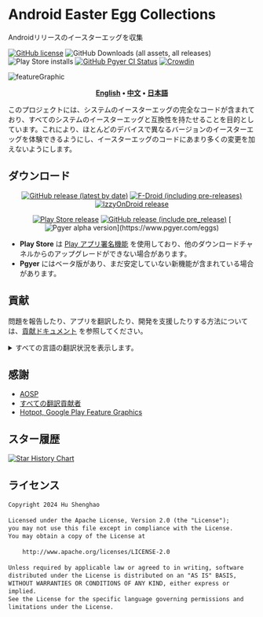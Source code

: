 # Android Easter Egg Collections

Androidリリースのイースターエッグを収集

[![GitHub license](https://img.shields.io/github/license/hushenghao/AndroidEasterEggs?logo=apache&label=License&style=flat)](https://github.com/hushenghao/AndroidEasterEggs/blob/master/LICENSE)
![GitHub Downloads (all assets, all releases)](https://img.shields.io/github/downloads/hushenghao/AndroidEasterEggs/total?logo=github&label=Downloads&style=flat)
![Play Store installs](https://img.shields.io/endpoint?url=https%3A%2F%2Fplay.cuzi.workers.dev%2Fplay%3Fi%3Dcom.dede.android_eggs%26l%3DInstalls%26m%3D%24shortinstalls&style=flat&logo=googleplay)
[![GitHub Pgyer CI Status](https://img.shields.io/github/actions/workflow/status/hushenghao/AndroidEasterEggs/pgyer.yml?logo=github&label=Pgyer%20CI&style=flat)](https://github.com/hushenghao/AndroidEasterEggs/actions/workflows/pgyer.yml)
[![Crowdin](https://img.shields.io/badge/dynamic/xml?url=https%3A%2F%2Fbadges.crowdin.net%2Feaster-eggs%2Flocalized.svg&query=%2F*%5Blocal-name()%3D'svg'%5D%2F*%5Blocal-name()%3D'g'%5D%2F*%5Blocal-name()%3D'text'%5D%5Blast()%5D&style=flat&logo=crowdin&label=Localized&labelColor=%23555&color=%234c1)](https://crowdin.com/project/easter-eggs)

![featureGraphic](fastlane/metadata/android/en-US/images/featureGraphic.png)

<div align="center">

**[English](./README.md) • [中文](./README_zh.md) • [日本語](./README_ja.md)**

</div>

このプロジェクトには、システムのイースターエッグの完全なコードが含まれており、すべてのシステムのイースターエッグと互換性を持たせることを目的としています。これにより、ほとんどのデバイスで異なるバージョンのイースターエッグを体験できるようにし、イースターエッグのコードにあまり多くの変更を加えないようにします。

## ダウンロード

<div align="center">

[![GitHub release (latest by date)](https://img.shields.io/github/v/release/hushenghao/AndroidEasterEggs?logo=github&label=GitHub&style=for-the-badge)](https://github.com/hushenghao/AndroidEasterEggs/releases/latest)
[![F-Droid (including pre-releases)](https://img.shields.io/f-droid/v/com.dede.android_eggs?logo=fdroid&style=for-the-badge)](https://f-droid.org/packages/com.dede.android_eggs)
[![IzzyOnDroid release](https://img.shields.io/endpoint?url=https%3A%2F%2Fapt.izzysoft.de%2Ffdroid%2Fapi%2Fv1%2Fshield%2Fcom.dede.android_eggs%3Fv%3D%24message&logo=data%3Aimage%2Fpng%3Bbase64%2CiVBORw0KGgoAAAANSUhEUgAAADAAAAAwCAMAAABg3Am1AAADAFBMVEUA0%2F%2F%2F%2FwAA0v8A0v8A0%2F%2F%2F%2FwD%2F%2FwAFz%2FQA0%2F8A0%2F8A0%2F8A0%2F8A0v%2F%2F%2FwAA0%2F8A0%2F8A0%2F8A0%2F8A0%2F%2F8%2FgEA0%2F8A0%2F8B0%2F4A0%2F8A0%2F8A0%2F%2Bj5QGAwwIA0%2F%2FC9yEA0%2F8A0%2F8A0%2F8A0%2F8A0%2F8A0%2F%2Bn4SAA0%2F8A0%2F8A0%2F%2Bo6gCw3lKt7QCv5SC%2B422b3wC19AC36zAA0%2F%2Bd1yMA0%2F8A0%2F%2BW2gEA0%2F%2Bw8ACz8gCKzgG7%2BQC%2B9CFLfwkA0%2F8A0%2F%2F%2F%2FwAA0%2F8A0%2F8A0%2F8A0%2F%2Bf2xym3iuHxCGq5BoA1P%2Bm2joI0vONyiCz3mLO7oYA0%2F8M1Piq3Ei78CbB8EPe8LLj9Ly751G77zWQ1AC96UYC0fi37CL%2F%2FwAA0%2F8A0%2F%2F%2F%2FwD%2F%2FwCp3jcA0%2F%2Bj3SGj2i%2FI72Sx4zHE8FLB8zak1kYeycDI6nRl3qEA0%2F7V7psA0v6WzTa95mGi2RvB5XkPy9zH5YJ3uwGV1yxVihRLiwdxtQ1ZkAf%2F%2FwD%2F%2FwD%2F%2FwD%2F%2FwD%2F%2FwCn5gf%2F%2FwD%2F%2FwD%2F%2FwD%2F%2FwD%2F%2FwAA0%2F%2Bh4A3R6p8A0%2F%2BX1w565OD6%2FARg237n9csz2vPz%2BgNt37V%2FvifO8HW68B%2FL6ZOCwxXY8KRQsWRzhExAtG%2FE612a1Rd%2FpTBpmR9qjysduKVhmxF9mTY51aUozK%2BCsDSA52T%2F%2FwD%2F%2FwAA0%2F%2F%2F%2FwD%2F%2FwBJ1JRRxFWjzlxDyXRc0pGT1wCG0CWB3VGUzSTh8h6c0TSr5CCJ5FFxvl6s4H3m8xML0%2FDA5CvK51EX1N%2BY2gSt4Dag3ChE3fax2ki68yO57NF10FRZnUPl88eJxhuCxgCz5EOLwEGf1DFutmahzGW98x0W1PGk3R154MHE6bOn69qv3gy92oG90o%2BHn07B7rhCmiyMwECv1nO%2B0pQfwrCo57xF2daXsVhKrEdenQAduaee1Bsjr42z5D9RoCXy%2BQNovXpy2Z5MtWDO%2FTiSukaF3UtE1K6j3B4YwLc5wXlzpyIK0u5zy3uJqg4pu5RTpkZmpVKyAP8A0wBHcExHcEyBUSeEAAABAHRSTlP%2F%2F%2F9F9wjAAxD7FCEGzBjd08QyEL39abMd6%2F%2F%2F8P%2FZWAnipIv%2FcC6B%2F%2F7%2F%2F%2F%2F%2F%2F%2F%2FL%2F1Dz%2F0D%2F%2F%2F%2F%2F%2F%2F86%2FvYnquY3%2Fv%2F%2F%2F5T%2F%2Fv%2F%2F%2F17%2F%2F%2F%2F%2F%2F%2F%2F%2F%2F%2F%2F%2F%2F%2F84S3QNB%2F8L%2F%2F%2F%2F%2F%2F%2F%2F%2F%2F%2F%2F%2F7r%2F%2F%2F%2F%2FNP%2F%2F%2F%2F9l%2F%2F%2F%2F%2FwPD4yis%2Fx7Ym2lWSP%2Bem%2F%2F%2F%2F0n%2F%2F%2F%2F%2F%2F%2F%2Fv%2F%2F%2F%2F%2F%2F%2F%2F%2F%2F%2F%2F%2F%2F%2F%2F%2F%2F%2F7%2F%2F7pdGN3Urr6%2F%2Bv%2F6aT%2F%2F%2F%2F%2B%2F%2FH%2Fo2P%2F1v%2B7r7jp4PM%2F3p4g%2F%2F%2F%2Fg%2F%2F%2FK%2F%2F%2F481LxO%2F%2F%2Fv%2F%2F%2F%2F9w%2F%2F%2F%2F8v%2F%2F%2F%2F%2F9%2Fp3J%2F%2F%2Fa%2BP9v%2F5KR%2F%2Bn%2F%2F%2F%2Bp%2Fxf%2F%2F8P%2F%2FwAAe7FyaAAABCZJREFUSMdj%2BE8iYKBUgwIHnwQ3N7cEHxcH%2B%2F%2F%2FVayoAE0Dh41qR7aBnCIQ8MsJKHH9%2F99czYYMWlA0cIkJGjMgAKfq%2F%2F9RNYzIgLcBWYOTiCgDMhDn%2BB9bh6LebiWyH6L5UZQzONoAHWSHoqEpDkkDsyKqelv1%2F%2F9rG1HUN9YihZK9AKp6BkG%2B%2F6xNqA5ajhSsCkrIipmYGGRa%2F%2F9vQXVQXSySBnkWJOUMfn5Myuz%2FG3hR1NdEIUUchwiy%2BbkTsg4dbW%2Ffu6W%2Fe1c3XMMy5JiOZkFxUFZo74mgKTqaKXu0%2B2HqVwkja3BH9kFu361JwcHTfPJD4mdfe8ULAdVRyGlJAcVFfg%2BCQOozZ4XrJ85%2BJgwBsVXIGriQw5Tp4ZScezd8JiWnBupru30qwJZa%2BZAjmWlC8fUZM4qB6kPnLNSPLMWqQQ5ZQ5aOzs1HmamBaQHzFs6y%2BqAmJCTE8f9%2FQgKSBg4DJPWc6zVDQkIC09JkZSPD38kukpExFpT4z67uYI%2FQwCOOCCK%2Fizvu5CWl6AcEWMnKWml7LWbKZfH9%2F99UkknQHhGsynDz%2B65eWXv3%2FJmJrq5eXienVlRUfH%2Fz8VvCf45soKQIH1yDEQsszrp6gwq9C73T87xcXadKl5TkFev4A%2F2tygmSBqYXqAYJmK%2BZuoJydDR1vP09DA0NOy2kpdML81%2BU%2FheCpH1JU3jig7lJ5nKOT4i%2Ft6ZHkqGzs4lJmIVHfrj%2BJR4HqLQSD0yDkCNEpGNn5ix9D03%2FeJdElTZdKV2TpNOhkwt8YUlNUgimgV0dLMBvf1gz1MolPd5FRcVNSkpDQ8owJeBCDyIhrIDnOD5QcuIU%2B3%2F2QKSs9laQ%2BnoNLS0zLWdtqyP7mBAFAw88TwsJgMuJYweBGjYngtWbmeuZOW%2BbvNQToUFOAlFqOBk4Ov3%2FL7Z60%2FaN0p1tUhpa5nqWlub7C3p2I9QzyAghlUvczOz%2F1fhzPT3XSIfpSmmYAdVbmm1gV0dSz8DSilpUQsqCddIWIA3meuZaJqdMJZEzl6gRqgZIWZAxUdoizERXN8yi5MltcZTChzMaRQM3JNUWHS8rL%2F%2ByaPGvMmvr5ywoGoxtkDWwQ%2BPb89ycBeWfGSJeL%2Fla%2BRS1eOPnRtbQKgMRjZg%2Bt8x6PkP273nWQAoFOPAgaeAThKXAmXMrK39Kmr5fsuBlBqoXfJGLe3VbmHjG9Mczi9T%2F%2F3h7vygXtcDlQtJg44iQiIjIBRbGPO7gghPJy0ZIxT2HOLIUgwxQzsgYrUR350HSIMaJLidhgKY%2Bmw%2BpflBDrX8E7OGBjPCAPc76gQFSTqAIiYrb%2F8dRP4CyosJ%2FrmwU5XIxHMilt4QBJwsSkBMClxOQULBlkRRwEONmR2kJcDGjADX2%2F%2BxO8r5iqjExqmLyrWpcPFRta1BfAwCtyN3XpuJ4RgAAAABJRU5ErkJggg%3D%3D&style=for-the-badge)](https://apt.izzysoft.de/fdroid/index/apk/com.dede.android_eggs)

[![Play Store release](https://img.shields.io/endpoint?url=https%3A%2F%2Fplay.cuzi.workers.dev%2Fplay%3Fi%3Dcom.dede.android_eggs%26l%3DPlay%2520Store%26m%3D%24version&style=for-the-badge&logo=googleplay)](https://play.google.com/store/apps/details?id=com.dede.android_eggs&utm_source=Github&pcampaignid=pcampaignidMKT-Other-global-all-co-prtnr-py-PartBadge-Mar2515-1)
[![GitHub release (include pre_release)](https://img.shields.io/github/v/release/hushenghao/AndroidEasterEggs?logo=github&label=Beta&include_prereleases&style=for-the-badge)](https://github.com/hushenghao/AndroidEasterEggs/releases)
[![Pgyer alpha version](https://img.shields.io/badge/dynamic/regex?url=https%3A%2F%2Fraw.githubusercontent.com%2Fhushenghao%2FAndroidEasterEggs%2Frefs%2Fheads%2Fmain%2Fapp%2Fbuild.gradle.kts&search=versionName%5Cs*%3D%5Cs*%5C%22(%5B%5Cd.%5D%2B)%5C%22&replace=V%241-alpha&style=for-the-badge&logo=data%3Aimage%2Fpng%3Bbase64%2CiVBORw0KGgoAAAANSUhEUgAAADAAAAAwCAMAAABg3Am1AAAAqFBMVEUAAAD%2F%2F%2F%2F%2F%2F%2F%2F%2F%2F%2F%2F%2F%2F%2F%2F%2F%2F%2F%2F%2F%2F%2F%2F%2F%2F%2F%2F%2F%2F%2F%2F%2F%2F%2F%2F%2F%2F%2F%2F%2F%2F%2F%2F%2F%2F%2F%2F%2F%2F%2F%2F%2F%2F%2F%2F%2F%2F%2F%2F%2F%2F%2F%2F%2F%2F%2F%2F%2F%2F%2F%2F%2F%2F%2F%2F%2F%2F%2F%2F%2F%2F%2F%2F%2F%2F%2F%2F%2F%2F%2F%2F%2F%2F%2F%2F%2F%2F%2F%2F%2F%2F%2F%2F%2F%2F%2F%2F%2F%2F%2F%2F%2F%2F%2F%2F%2F%2F%2F%2F%2F%2F%2F%2F%2F%2F%2F%2F%2F%2F%2F%2F%2F%2F%2F%2F%2F%2F%2F%2F%2F%2F%2F%2F%2F%2F%2F%2F%2F%2F%2F%2F%2F%2F%2F%2F%2F%2F%2F%2F%2F%2F%2F%2F%2F%2F%2F%2F%2F%2F%2F%2F%2F%2F%2F%2F%2F%2F%2F%2F%2F%2F%2F%2F%2F%2F%2F%2F%2F%2F%2F%2F%2F%2F%2F%2F%2F%2F%2F%2F%2F%2F%2F%2F%2F%2F%2F%2F%2F%2F%2F%2F%2F%2F%2F%2F%2F%2F%2F8j1z1tAAAAN3RSTlMABf36CfYWxNZADidJ7eBcGxGmfjTn3F9VPDAsI%2FHKmoUfz7GVjHNuT0Sqn5FlOL%2Fkuo%2Fid2i13BxKKgAAAt5JREFUSMe1Vol2okAQbJgZ7ltAVLw18b6SbP3%2Fn21DTPZtQLO%2BtynGcRirj%2BpmHtL%2FwfM8fICt0TMAj79pkvJ8nyt50AICT3zjDoPxG91HZ8nTIMcsIioyBdjs4A6khR67NnrEiBIgcO%2FRvZ0pEJgTh6gfFik5%2FmJRkGGnt4R0AaHA6Zdz8DLp9XmzN4M%2Bj26FyFhuhxyL6QKYsWfDgtKRtNJjinwoLGgHJXSdg42JVlC8eCkb9a03vOHWMzesXAfAk%2BWQBwx95FFbQwyKbS5UNH35MAhKcuZgTKiJ9cacr5nPsfLPCLFG0yS3Oi29WAkwukyXVw1KYFk7cAze1b4%2BEiaGYohZXN04s%2Fcqmf2QuXbK9IZg9wTBl99nlysjShSgkrjUR%2FsdLkRvK2n8bcDl9vkKpsT95WqmRdGvm8CBQjJGauR9PQKolHZ4tYRisxrcQQXRoxEwnDYOTaBOT%2BREK3WtokbxL%2B6ywmjqvuBkNxs90LxZEAiOpM6ddUmUoA6LhDr7yKAGJDlmTdHfe6W56%2Bcc2WtvIFsf1%2BnZrqormM5jrF2lLakdxnoLc%2BkaeRVBr1R0R5nVdTcpkXc8rhsGgwxD%2BKXMIZjvS%2BqgwpZ71lPAcNBo3cEH9uQJVNCjEnUnsSJ6glDoNgz6p1EwoVcgCY9AvwtRa9kRrStVB%2FoK1%2BPCUrhIidPP7BCiFnNhX908L6gd2pQnyUO6Fb1O6SZYXrTRTbde01X0mOTBjvm3VguaQGFLjF%2Bccmhax71GAx0pyXY%2BXVhpQsXrFsv3HUYvCGxq5xuxcYZ1oDdACZNZ7tFMeeZPO3amlLbBizmq00Y0BjZ1mPYAno5RWdXIyLhCxCiUvyftlmDHZH%2BOJlnm0n6ynDp%2Fm26jC8zizwQG8ru3jsaJP3%2FwP9hSu23Qz2CVpP3Z%2BA4huGWPoIP6tfbvWECEDxmMoYofjfC4hj0wfujvgpvhrD0Uwr4c6CfwG4zbVbi6qU7LAAAAAElFTkSuQmCC&label=Pgyer&color=%2319B491)](https://www.pgyer.com/eggs)

</div>

* **Play Store** は [Play アプリ署名機能](https://support.google.com/googleplay/android-developer/answer/9842756) を使用しており、他のダウンロードチャネルからのアップグレードができない場合があります。
* **Pgyer** にはベータ版があり、まだ安定していない新機能が含まれている場合があります。

## 貢献

問題を報告したり、アプリを翻訳したり、開発を支援したりする方法については、[貢献ドキュメント](.github/CONTRIBUTING.md) を参照してください。

<details>
<summary>すべての言語の翻訳状況を表示します。</summary>

[![Crowdin](script/crowdin/crowdin_project_progress.svg)](https://crowdin.com/project/easter-eggs)

</details>

## 感謝

* [AOSP](https://cs.android.com/android/platform/superproject/main)
* [すべての翻訳貢献者](https://crowdin.com/project/easter-eggs/members)
* [Hotpot, Google Play Feature Graphics](https://hotpot.ai/templates/google-play-feature-graphic)

## スター履歴

<a href="https://star-history.com/#hushenghao/AndroidEasterEggs&Date">
 <picture>
   <source media="(prefers-color-scheme: dark)" srcset="https://api.star-history.com/svg?repos=hushenghao/AndroidEasterEggs&type=Date&theme=dark" />
   <source media="(prefers-color-scheme: light)" srcset="https://api.star-history.com/svg?repos=hushenghao/AndroidEasterEggs&type=Date" />
   <img alt="Star History Chart" src="https://api.star-history.com/svg?repos=hushenghao/AndroidEasterEggs&type=Date" />
 </picture>
</a>

## ライセンス

```text
Copyright 2024 Hu Shenghao

Licensed under the Apache License, Version 2.0 (the "License");
you may not use this file except in compliance with the License.
You may obtain a copy of the License at

    http://www.apache.org/licenses/LICENSE-2.0

Unless required by applicable law or agreed to in writing, software
distributed under the License is distributed on an "AS IS" BASIS,
WITHOUT WARRANTIES OR CONDITIONS OF ANY KIND, either express or implied.
See the License for the specific language governing permissions and
limitations under the License.
```
